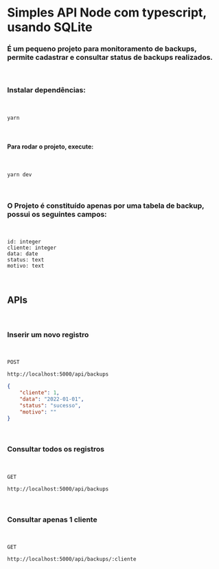 # Simples API Node com typescript, usando SQLite

### É um pequeno projeto para monitoramento de backups, permite cadastrar e consultar status de backups realizados.

&nbsp;

### Instalar dependências:

&nbsp;

```bash
yarn
```
&nbsp;

#### Para rodar o projeto, execute:

&nbsp;

```bash
yarn dev
```

&nbsp;

### O Projeto é constituído apenas por uma tabela de backup, possui os seguintes campos:

&nbsp;

```
id: integer
cliente: integer
data: date
status: text
motivo: text
```

&nbsp;

## APIs

&nbsp;

### Inserir um novo registro

&nbsp;

```
POST 

http://localhost:5000/api/backups
```


```json
{
    "cliente": 1,
    "data": "2022-01-01",
    "status": "sucesso",
    "motivo": ""
}
```

&nbsp;

### Consultar todos os registros

&nbsp;

```
GET 

http://localhost:5000/api/backups
```

&nbsp;

### Consultar apenas 1 cliente

&nbsp;

```
GET 

http://localhost:5000/api/backups/:cliente
```

